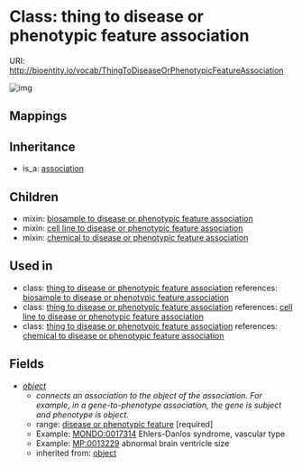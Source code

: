 # Class: thing to disease or phenotypic feature association




URI: http://bioentity.io/vocab/ThingToDiseaseOrPhenotypicFeatureAssociation

![img](http://yuml.me/diagram/nofunky/class/\[Association]^-\[ThingToDiseaseOrPhenotypicFeatureAssociation],%20\[ThingToDiseaseOrPhenotypicFeatureAssociation]-%20object>\[DiseaseOrPhenotypicFeature],%20)
## Mappings

## Inheritance

 *  is_a: [association](Association.md)
## Children

 *  mixin: [biosample to disease or phenotypic feature association](BiosampleToDiseaseOrPhenotypicFeatureAssociation.md)
 *  mixin: [cell line to disease or phenotypic feature association](CellLineToDiseaseOrPhenotypicFeatureAssociation.md)
 *  mixin: [chemical to disease or phenotypic feature association](ChemicalToDiseaseOrPhenotypicFeatureAssociation.md)
## Used in

 *  class: [thing to disease or phenotypic feature association](ThingToDiseaseOrPhenotypicFeatureAssociation.md) references: [biosample to disease or phenotypic feature association](BiosampleToDiseaseOrPhenotypicFeatureAssociation.md)
 *  class: [thing to disease or phenotypic feature association](ThingToDiseaseOrPhenotypicFeatureAssociation.md) references: [cell line to disease or phenotypic feature association](CellLineToDiseaseOrPhenotypicFeatureAssociation.md)
 *  class: [thing to disease or phenotypic feature association](ThingToDiseaseOrPhenotypicFeatureAssociation.md) references: [chemical to disease or phenotypic feature association](ChemicalToDiseaseOrPhenotypicFeatureAssociation.md)
## Fields

 * _[object](object.md)_
    * _connects an association to the object of the association. For example, in a gene-to-phenotype association, the gene is subject and phenotype is object._
    * range: [disease or phenotypic feature](DiseaseOrPhenotypicFeature.md) [required]
    * Example: [MONDO:0017314](http://purl.obolibrary.org/obo/MONDO_0017314) Ehlers-Danlos syndrome, vascular type
    * Example: [MP:0013229](http://purl.obolibrary.org/obo/MP_0013229) abnormal brain ventricle size
    * inherited from: [object](object.md)
